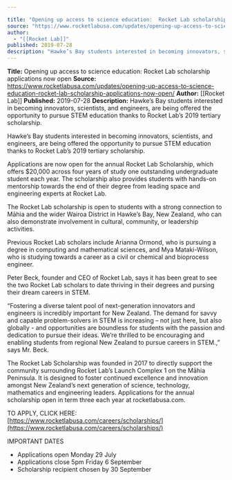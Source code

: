 ```yaml
---

title: "Opening up access to science education:  Rocket Lab scholarship applications now open "
source: "https://www.rocketlabusa.com/updates/opening-up-access-to-science-education-rocket-lab-scholarship-applications-now-open/"
author:
  - "[[Rocket Lab]]"
published: 2019-07-28
description: "Hawke’s Bay students interested in becoming innovators, scientists, and engineers, are being offered the opportunity to pursue STEM education thanks to Rocket Lab’s 2019 tertiary scholarship."
---
```


**Title:** Opening up access to science education:  Rocket Lab scholarship applications now open 
**Source:** https://www.rocketlabusa.com/updates/opening-up-access-to-science-education-rocket-lab-scholarship-applications-now-open/
**Author:** [[Rocket Lab]]
**Published:** 2019-07-28
**Description:** Hawke’s Bay students interested in becoming innovators, scientists, and engineers, are being offered the opportunity to pursue STEM education thanks to Rocket Lab’s 2019 tertiary scholarship.

Hawke’s Bay students interested in becoming innovators, scientists, and engineers, are being offered the opportunity to pursue STEM education thanks to Rocket Lab’s 2019 tertiary scholarship.

Applications are now open for the annual Rocket Lab Scholarship, which offers $20,000 across four years of study one outstanding undergraduate student each year. The scholarship also provides students with hands-on mentorship towards the end of their degree from leading space and engineering experts at Rocket Lab.

The Rocket Lab scholarship is open to students with a strong connection to Māhia and the wider Wairoa District in Hawke’s Bay, New Zealand, who can also demonstrate involvement in cultural, community, or leadership activities.

Previous Rocket Lab scholars include Arianna Ormond, who is pursuing a degree in computing and mathematical sciences, and Mya Mataki-Wilson, who is studying towards a career as a civil or chemical and bioprocess engineer.

Peter Beck, founder and CEO of Rocket Lab, says it has been great to see the two Rocket Lab scholars to date thriving in their degrees and pursing their dream careers in STEM.

“Fostering a diverse talent pool of next-generation innovators and engineers is incredibly important for New Zealand. The demand for savvy and capable problem-solvers in STEM is increasing – not just here, but also globally - and opportunities are boundless for students with the passion and dedication to pursue their ideas. We’re thrilled to be encouraging and enabling students from regional New Zealand to pursue careers in STEM.,” says Mr. Beck.

The Rocket Lab Scholarship was founded in 2017 to directly support the community surrounding Rocket Lab’s Launch Complex 1 on the Māhia Peninsula. It is designed to foster continued excellence and innovation amongst New Zealand’s next generation of science, technology, mathematics and engineering leaders. Applications for the annual scholarship open in term three each year at rocketlabusa.com.

TO APPLY, CLICK HERE: [https://www.rocketlabusa.com/careers/scholarships/](https://www.rocketlabusa.com/careers/scholarships/)

IMPORTANT DATES

- Applications open Monday 29 July
- Applications close 5pm Friday 6 September
- Scholarship recipient chosen by 30 September